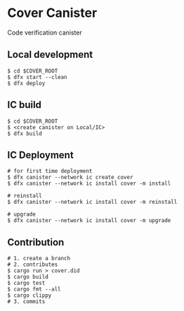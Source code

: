# Cover Canister

Code verification canister

## Local development

```
$ cd $COVER_ROOT
$ dfx start --clean
$ dfx deploy
```

## IC build

```
$ cd $COVER_ROOT
$ <create canister on Local/IC>
$ dfx build
```

## IC Deployment

```
# for first time deployment
$ dfx canister --network ic create cover
$ dfx canister --network ic install cover -m install

# reinstall
$ dfx canister --network ic install cover -m reinstall

# upgrade
$ dfx canister --network ic install cover -m upgrade
```

## Contribution

```
# 1. create a branch
# 2. contributes
$ cargo run > cover.did
$ cargo build
$ cargo test
$ cargo fmt --all
$ cargo clippy
# 3. commits
```
